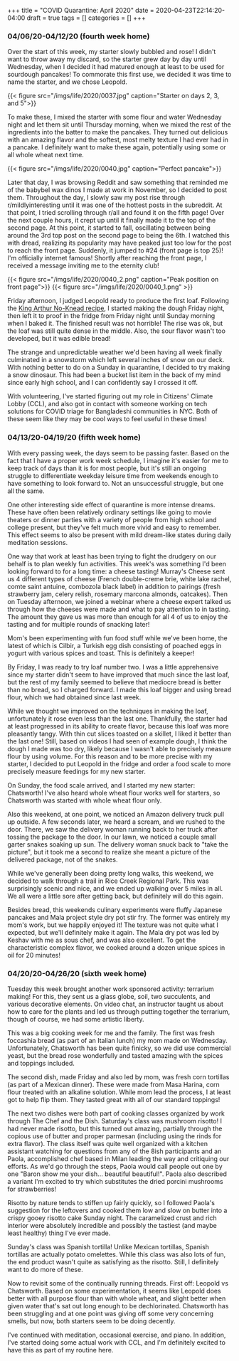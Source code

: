 +++
title = "COVID Quarantine: April 2020"
date = 2020-04-23T22:14:20-04:00
draft = true
tags = []
categories = []
+++

### 04/06/20-04/12/20 (fourth week home)

Over the start of this week, my starter slowly bubbled and rose! I didn't want to throw away my discard, so the starter grew day by day until Wednesday, when I decided it had matured enough at least to be used for sourdough pancakes! To commorate this first use, we decided it was time to name the starter, and we chose Leopold.

{{< figure src="/imgs/life/2020/0037.jpg" caption="Starter on days 2, 3, and 5">}}

To make these, I mixed the starter with some flour and water Wednesday night and let them sit until Thursday morning, when we mixed the rest of the ingredients into the batter to make the pancakes. They turned out delicious with an amazing flavor and the softest, most melty texture I had ever had in a pancake. I definitely want to make these again, potentially using some or all whole wheat next time. 

{{< figure src="/imgs/life/2020/0040.jpg" caption="Perfect pancake">}}

Later that day, I was browsing Reddit and saw something that reminded me of the babybel wax dinos I made at work in November, so I decided to post them. Throughout the day, I slowly saw my post rise through r/mildlyinteresting until it was one of the hottest posts in the subreddit. At that point, I tried scrolling through r/all and found it on the fifth page! Over the next couple hours, it crept up until it finally made it to the top of the second page. At this point, it started to fall, oscillating between being around the 3rd top post on the second page to being the 6th. I watched this with dread, realizing its popularity may have peaked just too low for the post to reach the front page. Suddenly, it jumped to #24 (front page is top 25)! I'm officially internet famous! Shortly after reaching the front page, I received a message inviting me to the eternity club!

{{< figure src="/imgs/life/2020/0040_2.png" caption="Peak position on front page">}}
{{< figure src="/imgs/life/2020/0040_1.png" >}}

Friday afternoon, I judged Leopold ready to produce the first loaf. Following the [King Arthur No-Knead recipe][1], I started making the dough Friday night, then left it to proof in the fridge from Friday night until Sunday morning when I baked it. The finished result was not horrible! The rise was ok, but the loaf was still quite dense in the middle. Also, the sour flavor wasn't too developed, but it was edible bread!

[1]:https://www.kingarthurflour.com/recipes/no-knead-sourdough-bread-recipe

The strange and unpredictable weather we'd been having all week finally culminated in a snowstorm which left several inches of snow on our deck. With nothing better to do on a Sunday in quarantine, I decided to try making a snow dinosaur. This had been a bucket list item in the back of my mind since early high school, and I can confidently say I crossed it off. 

With volunteering, I've started figuring out my role in Citizens' Climate Lobby (CCL), and also got in contact with someone working on tech solutions for COVID triage for Bangladeshi communities in NYC. Both of these seem like they may be cool ways to feel useful in these times!

### 04/13/20-04/19/20 (fifth week home)

With every passing week, the days seem to be passing faster. Based on the fact that I have a proper work week schedule, I imagine it's easier for me to keep track of days than it is for most people, but it's still an ongoing struggle to differentiate weekday leisure time from weekends enough to have something to look forward to. Not an unsuccessful struggle, but one all the same.

One other interesting side effect of quarantine is more intense dreams. These have often been relatively ordinary settings like going to movie theaters or dinner parties with a variety of people from high school and college present, but they've felt much more vivid and easy to remember. This effect seems to also be present with mild dream-like states during daily meditation sessions. 

One way that work at least has been trying to fight the drudgery on our behalf is to plan weekly fun activities. This week's was something I'd been looking forward to for a long time: a cheese tasting! Murray's Cheese sent us 4 different types of cheese (French double-creme brie, white lake rachel, comte saint antuine, combozola black label) in addition to pairings (fresh strawberry jam, celery relish, rosemary marcona almonds, oatcakes). Then on Tuesday afternoon, we joined a webinar where a cheese expert talked us through how the cheeses were made and what to pay attention to in tasting. The amount they gave us was more than enough for all 4 of us to enjoy the tasting and for multiple rounds of snacking later!

Mom's been experimenting with fun food stuff while we've been home, the latest of which is Cilbir, a Turkish egg dish consisting of poached eggs in yogurt with various spices and toast. This is definitely a keeper!

By Friday, I was ready to try loaf number two. I was a little apprehensive since my starter didn't seem to have improved that much since the last loaf, but the rest of my family seemed to believe that mediocre bread is better than no bread, so I charged forward. I made this loaf bigger and using bread flour, which we had obtained since last week. 

While we thought we improved on the techniques in making the loaf, unfortunately it rose even less than the last one. Thankfully, the starter had at least progressed in its ability to create flavor, because this loaf was more pleasantly tangy. With thin cut slices toasted on a skillet, I liked it better than the last one! Still, based on videos I had seen of example dough, I think the dough I made was too dry, likely because I wasn't able to precisely measure flour by using volume. For this reason and to be more precise with my starter, I decided to put Leopold in the fridge and order a food scale to more precisely measure feedings for my new starter.

On Sunday, the food scale arrived, and I started my new starter: Chatsworth! I've also heard whole wheat flour works well for starters, so Chatsworth was started with whole wheat flour only.

Also this weekend, at one point, we noticed an Amazon delivery truck pull up outside. A few seconds later, we heard a scream, and we rushed to the door. There, we saw the delivery woman running back to her truck after tossing the package to the door. In our lawn, we noticed a couple small garter snakes soaking up sun. The delivery woman snuck back to "take the picture", but it took me a second to realize she meant a picture of the delivered package, not of the snakes.

While we've generally been doing pretty long walks, this weekend, we decided to walk through a trail in Rice Creek Regional Park. This was surprisingly scenic and nice, and we ended up walking over 5 miles in all. We all were a little sore after getting back, but definitely will do this again.

Besides bread, this weekends culinary experiments were fluffy Japanese pancakes and Mala project style dry pot stir fry. The former was entirely my mom's work, but we happily enjoyed it! The texture was not quite what I expected, but we'll definitely make it again. The Mala dry pot was led by Keshav with me as sous chef, and was also excellent. To get the characteristic complex flavor, we cooked around a dozen unique spices in oil for 20 minutes!

### 04/20/20-04/26/20 (sixth week home)

Tuesday this week brought another work sponsored activity: terrarium making! For this, they sent us a glass globe, soil, two succulents, and various decorative elements. On video chat, an instructor taught us about how to care for the plants and led us through putting together the terrarium, though of course, we had some artistic liberty.

This was a big cooking week for me and the family. The first was fresh foccashia bread (as part of an Italian lunch) my mom made on Wednesday. Unfortunately, Chatsworth has been quite finicky, so we did use commercial yeast, but the bread rose wonderfully and tasted amazing with the spices and toppings included.

The second dish, made Friday and also led by mom, was fresh corn tortillas (as part of a Mexican dinner). These were made from Masa Harina, corn flour treated with an alkaline solution. While mom lead the process, I at least got to help flip them. They tasted great with all of our standard toppings!

The next two dishes were both part of cooking classes organized by work through The Chef and the Dish. Saturday's class was mushroom risotto! I had never made risotto, but this turned out amazing, partially through the copious use of butter and proper parmesan (including using the rinds for extra flavor). The class itself was quite well organized with a kitchen assistant watching for questions from any of the 8ish participants and an Paola, accomplished chef based in Milan leading the way and critiquing our efforts. As we'd go through the steps, Paola would call people out one by one "Baron show me your dish... beautiful beautiful!". Paola also described a variant I'm excited to try which substitutes the dried porcini mushrooms for strawberries!

Risotto by nature tends to stiffen up fairly quickly, so I followed Paola's suggestion for the leftovers and cooked them low and slow on butter into a crispy gooey risotto cake Sunday night. The caramelized crust and rich interior were absolutely incredible and possibly the tastiest (and maybe least healthy) thing I've ever made.

Sunday's class was Spanish tortilla! Unlike Mexican tortillas, Spanish tortillas are actually potato omelettes. While this class was also lots of fun, the end product wasn't quite as satisfying as the risotto. Still, I definitely want to do more of these.

Now to revisit some of the continually running threads. First off: Leopold vs Chatsworth. Based on some experimentation, it seems like Leopold does better with all purpose flour than with whole wheat, and slight better when given water that's sat out long enough to be dechlorinated. Chatsworth has been struggling and at one point was giving off some very concerning smells, but now, both starters seem to be doing decently.

I've continued with meditation, occasional exercise, and piano. In addition, I've started doing some actual work with CCL, and I'm definitely excited to have this as part of my routine here.
